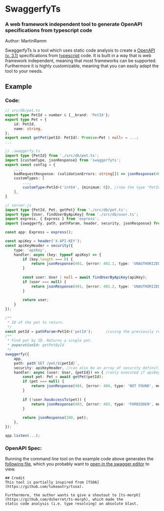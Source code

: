 # SwaggerfyTs
### A web framework independent tool to generate OpenAPI specifications from typescript code
Author: MartinRamm

SwaggerfyTs is a tool which uses static code analysis to create a [OpenAPI (v. 3.1)](https://www.openapis.org)
specifications from [typescript](https://typescriptlang.org) code. It is built in a way that is web framework independent,
meaning that most frameworks can be supported. Furthermore it is highly customizable, meaning that you can easily
adapt the tool to your needs.

## Example
### Code:
```typescript
// src/db/pet.ts
export type PetId = number & {__brand: 'PetId'};
export type Pet = {
    id: PetId,
    name: string,
};
export const getPet(petId: PetId): Promise<Pet | null> = ...;
...

// .swaggerfy.ts
import type {PetId} from './src/db/pet.ts';
import {customType, jsonResponse} from 'swaggerfyts';
export const config = {
    ...,
    badRequestResponse: (validationErrors: string[]) => jsonResponse(400, {error: 400, type: 'BAD REQUEST', message: 'The following errors occurred:', errors: validationErrors}),
    customTypes: [
        ...,
        customType<PetId>('int64', {minimum: 0}), //now the type "PetId" is treated as a integer
    ],
}

// server.js
import type {PetId, Pet, getPet} from './src/db/pet.ts';
import type {User, findUserByApiKey} from './src/db/user.ts';
import express, { Express } from 'express';
import {swaggerfy, path, pathParam, header, security, jsonResponse} from '@swaggerfyts/express';

const app: Express = express();

const apiKey = header('X-API-KEY');
const apiKeyHeader = security({
    type: 'apiKey',
    handler: async (key: typeof apiKey) => {
        if (key.length === 0) {
            return jsonResponse(401, {error: 401.1, type: 'UNAUTHORIZED', message: 'Missing or empty header X-API-KEY.');
        }
        
        const user: User | null = await findUserByApiKey(apiKey);
        if (user === null) {
            return jsonResponse(401, {error: 401.2, type: 'UNAUTHORIZED', message: 'Given X-API-KEY is invalid or expired.');
        }
        
        return user;
    }
});

/**
 * ID of the pet to return.
 */
const petId = pathParam<PetId>('petId');      //using the previously registered custom type
/**
 * Find pet by ID. Returns a single pet.
 * @operationId: getPetById
 */
swaggerfy({
    app,
    path: path`GET /pet/${petId}`,
    security: apiKeyHeader, //can also be an array of security definitions
    handler: async (user: User, {petId}) => { //only executed if apiKeyHeader.handler returns a User.
        const pet: Pet = await getPet(petId);
        if (pet === null) {
            return jsonResponse(404, {error: 404, type: 'NOT FOUND', message: 'Resource not found.'}); 
        }
        
        if (!user.hasAccessTo(pet)) {
            return jsonResponse(403, {error: 403, type: 'FORBIDDEN', message: "You don't have permission to access the requested resource."});
        }
        
        return jsonResponse(200, pet);
    },
});

app.listen(...);
```

### OpenAPI Spec:
Running the command line tool on the example code above generates the 
[following file](https://github.com/swaggerfyts/swaggerfyts/blob/main/docs/exampleOutput.json), which you probably want to 
[open in the swagger editor](https://editor.swagger.io/?url=https://raw.githubusercontent.com/swaggerfyts/swaggerfyts/main/docs/exampleOutput.json)
to view.
```
## Credit
This tool is partially inspired from [TSOA](https://github.com/lukeautry/tsoa).

Furthermore, the author wants to give a shoutout to [ts-morph](https://github.com/dsherret/ts-morph), which made the
static code analysis (i.e. type resolving) an absolute blast.